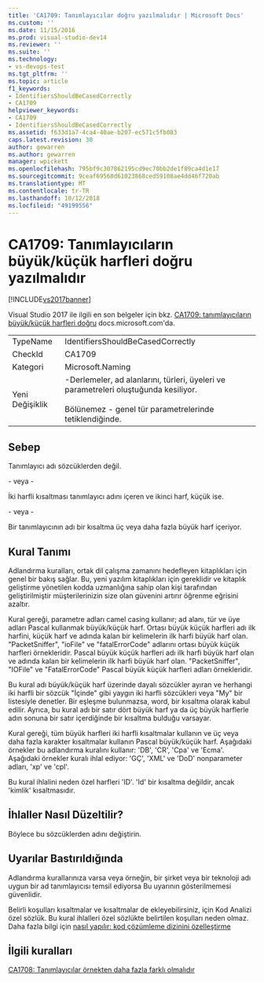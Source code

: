 ```yaml
---
title: 'CA1709: Tanımlayıcılar doğru yazılmalıdır | Microsoft Docs'
ms.custom: ''
ms.date: 11/15/2016
ms.prod: visual-studio-dev14
ms.reviewer: ''
ms.suite: ''
ms.technology:
- vs-devops-test
ms.tgt_pltfrm: ''
ms.topic: article
f1_keywords:
- IdentifiersShouldBeCasedCorrectly
- CA1709
helpviewer_keywords:
- CA1709
- IdentifiersShouldBeCasedCorrectly
ms.assetid: f633d1a7-4ca4-40ae-b207-ec571c5fb083
caps.latest.revision: 30
author: gewarren
ms.author: gewarren
manager: wpickett
ms.openlocfilehash: 795bf9c307862195cd9ec70bb2de1f89ca4d1e17
ms.sourcegitcommit: 9ceaf69568d61023868ced59108ae4dd46f720ab
ms.translationtype: MT
ms.contentlocale: tr-TR
ms.lasthandoff: 10/12/2018
ms.locfileid: "49199556"
---
```

# <a name="ca1709-identifiers-should-be-cased-correctly"></a>CA1709: Tanımlayıcıların büyük/küçük harfleri doğru yazılmalıdır
[!INCLUDE[vs2017banner](../includes/vs2017banner.md)]

Visual Studio 2017 ile ilgili en son belgeler için bkz. [CA1709: tanımlayıcıların büyük/küçük harfleri doğru](https://docs.microsoft.com/visualstudio/code-quality/ca1709-identifiers-should-be-cased-correctly) docs.microsoft.com'da.  
  
|||  
|-|-|  
|TypeName|IdentifiersShouldBeCasedCorrectly|  
|CheckId|CA1709|  
|Kategori|Microsoft.Naming|  
|Yeni Değişiklik|-Derlemeler, ad alanlarını, türleri, üyeleri ve parametreleri oluştuğunda kesiliyor.<br /><br /> Bölünemez - genel tür parametrelerinde tetiklendiğinde.|  
  
## <a name="cause"></a>Sebep  
 Tanımlayıcı adı sözcüklerden değil.  
  
 \- veya -  
  
 İki harfli kısaltması tanımlayıcı adını içeren ve ikinci harf, küçük ise.  
  
 \- veya -  
  
 Bir tanımlayıcının adı bir kısaltma üç veya daha fazla büyük harf içeriyor.  
  
## <a name="rule-description"></a>Kural Tanımı  
 Adlandırma kuralları, ortak dil çalışma zamanını hedefleyen kitaplıkları için genel bir bakış sağlar. Bu, yeni yazılım kitaplıkları için gereklidir ve kitaplık geliştirme yönetilen kodda uzmanlığına sahip olan kişi tarafından geliştirilmiştir müşterilerinizin size olan güvenini artırır öğrenme eğrisini azaltır.  
  
 Kural gereği, parametre adları camel casing kullanır; ad alanı, tür ve üye adları Pascal kullanmak büyük/küçük harf. Ortası büyük küçük harfleri adı ilk harfini, küçük harf ve adında kalan bir kelimelerin ilk harfi büyük harf olan. "PacketSniffer", "ioFile" ve "fatalErrorCode" adlarını ortası büyük küçük harfleri örnekleridir. Pascal büyük küçük harfleri adı ilk harfi büyük harf olan ve adında kalan bir kelimelerin ilk harfi büyük harf olan. "PacketSniffer", "IOFile" ve "FatalErrorCode" Pascal büyük küçük harfleri adları örnekleridir.  
  
 Bu kural adı büyük/küçük harf üzerinde dayalı sözcükler ayıran ve herhangi iki harfli bir sözcük "İçinde" gibi yaygın iki harfli sözcükleri veya "My" bir listesiyle denetler. Bir eşleşme bulunmazsa, word, bir kısaltma olarak kabul edilir. Ayrıca, bu kural adı bir satır dört büyük harf ya da üç büyük harflerle adın sonuna bir satır içerdiğinde bir kısaltma bulduğu varsayar.  
  
 Kural gereği, tüm büyük harfleri iki harfli kısaltmalar kullanın ve üç veya daha fazla karakter kısaltmalar kullanın Pascal büyük/küçük harf. Aşağıdaki örnekler bu adlandırma kuralını kullanır: 'DB', 'CR', 'Cpa' ve 'Ecma'. Aşağıdaki örnekler kuralı ihlal ediyor: 'GÇ', 'XML' ve 'DoD' nonparameter adları, 'xp' ve 'cpl'.  
  
 Bu kural ihlalini neden özel harfleri 'ID'. 'Id' bir kısaltma değildir, ancak 'kimlik' kısaltmasıdır.  
  
## <a name="how-to-fix-violations"></a>İhlaller Nasıl Düzeltilir?  
 Böylece bu sözcüklerden adını değiştirin.  
  
## <a name="when-to-suppress-warnings"></a>Uyarılar Bastırıldığında  
 Adlandırma kurallarınıza varsa veya örneğin, bir şirket veya bir teknoloji adı uygun bir ad tanımlayıcısı temsil ediyorsa Bu uyarının gösterilmemesi güvenlidir.  
  
 Belirli koşulları kısaltmalar ve kısaltmalar de ekleyebilirsiniz, için Kod Analizi özel sözlük. Bu kural ihlalleri özel sözlükte belirtilen koşulları neden olmaz. Daha fazla bilgi için [nasıl yapılır: kod çözümleme dizinini özelleştirme](../code-quality/how-to-customize-the-code-analysis-dictionary.md)  
  
## <a name="related-rules"></a>İlgili kuralları  
 [CA1708: Tanımlayıcılar örnekten daha fazla farklı olmalıdır](../code-quality/ca1708-identifiers-should-differ-by-more-than-case.md)

